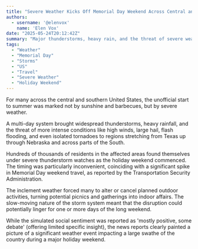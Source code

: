 ```yaml
---
title: "Severe Weather Kicks Off Memorial Day Weekend Across Central and Southern US"
authors:
  - username: '@elenvox'
    name: 'Elen Vox'
date: "2025-05-24T20:12:42Z"
summary: "Major thunderstorms, heavy rain, and the threat of severe weather disrupted the start of the Memorial Day weekend for hundreds of thousands across the central and southern United States."
tags:
  - "Weather"
  - "Memorial Day"
  - "Storms"
  - "US"
  - "Travel"
  - "Severe Weather"
  - "Holiday Weekend"
---
```


For many across the central and southern United States, the unofficial start to summer was marked not by sunshine and barbecues, but by severe weather.

A multi-day system brought widespread thunderstorms, heavy rainfall, and the threat of more intense conditions like high winds, large hail, flash flooding, and even isolated tornadoes to regions stretching from Texas up through Nebraska and across parts of the South.

Hundreds of thousands of residents in the affected areas found themselves under severe thunderstorm watches as the holiday weekend commenced. The timing was particularly inconvenient, coinciding with a significant spike in Memorial Day weekend travel, as reported by the Transportation Security Administration.

The inclement weather forced many to alter or cancel planned outdoor activities, turning potential picnics and gatherings into indoor affairs. The slow-moving nature of the storm system meant that the disruption could potentially linger for one or more days of the long weekend.

While the simulated social sentiment was reported as 'mostly positive, some debate' (offering limited specific insight), the news reports clearly painted a picture of a significant weather event impacting a large swathe of the country during a major holiday weekend.
